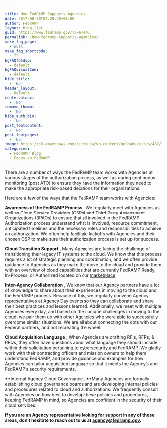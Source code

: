 ```yaml
---

title: How FedRAMP Supports Agencies
date: 2017-08-30T07:20:28+00:00
author: FedRAMP
layout: blog-list
guid: https://www.fedramp.gov/?p=67476
permalink: /how-fedramp-supports-agencies/
make_faq_page:
  - null
make_faq_shortcode:
  - ""
bgFAQfoldup:
  - default
bgFAQvisualCue:
  - default
hide_title:
  - 'No'
header_layout:
  - Default
centercatnav:
  - 'No'
remove_thumb:
  - 'No'
hide_auth_bio:
  - 'No'
post_featcontent:
  - 'No'
post_featpages:
  - 'No'
image: https://s3.amazonaws.com/sitesusa/wp-content/uploads/sites/482/2017/08/FR_webbanner_8.30.17-01.png
categories:
  - FedRAMP Blog
  - Focus on FedRAMP
---
```

There are a number of ways the FedRAMP team works with Agencies at various stages of the authorization process, as well as during continuous monitoring (post ATO) to ensure they have the information they need to make the appropriate risk-based decisions for their organizations.

Here are a few of the ways that the FedRAMP team works with Agencies:

**Awareness of the FedRAMP Process** , We regularly meet with Agencies as well as Cloud Service Providers (CSPs) and Third Party Assessment Organizations (3PAOs) to ensure that all involved in the FedRAMP Authorization process understand what is involved, resource commitment, anticipated timelines and the necessary roles and responsibilities to achieve an authorization. We often help facilitate kickoffs with Agencies and their chosen CSP to make sure their authorization process is set up for success.

**Cloud Transition Support** , Many Agencies are facing the challenge of transitioning their legacy IT systems to the cloud. We know that this process requires a lot of strategic planning and coordination, and we often provide guidance to Agencies as they make the move to the cloud and provide them with an overview of cloud capabilities that are currently FedRAMP Ready, In-Process, or Authorized located on our [marketplace](https://marketplace.fedramp.gov/#/products).

**Inter-Agency Collaboration** , We know that our Agency partners have a lot of knowledge to share about their experiences in moving to the cloud and the FedRAMP process. Because of this, we regularly convene Agency representatives at Agency Day events so they can collaborate and share their best practices and lessons learned. Additionally, we meet with multiple Agencies every day, and based on their unique challenges in moving to the cloud, we pair them up with other Agencies who were able to successfully overcome similar situations. We are all about connecting the dots with our Federal partners, and not recreating the wheel.

**Cloud Acquisition Language** , When Agencies are drafting RFIs, RFPs, & RFQs, they often have questions about what language they should include within their solicitation pertaining to cybersecurity and FedRAMP. We gladly work with their contracting officers and mission owners to help them understand FedRAMP, and provide guidance and examples for how Agencies can tailor acquisition language so that it meets the Agency’s and FedRAMP’s security requirements.

**Internal Agency Cloud Governance , **Many Agencies are formally establishing cloud governance boards and are developing internal policies and procedures related to cloud and authorizations. We frequently consult with Agencies on how best to develop these policies and procedures, keeping FedRAMP in mind, so Agencies are confident in the security of their cloud services.

**If you are an Agency representative looking for support in any of these areas, don’t hesitate to reach out to us at [agency@fedramp.gov](mailto:agency@fedramp.gov).**
